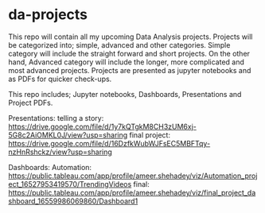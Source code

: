 # da-projects

This repo will contain all my upcoming Data Analysis projects.
Projects will be categorized into; simple, advanced and other categories.
Simple category will include the straight forward and short projects.
On the other hand, Advanced category will include the longer, more complicated and most advanced projects.
Projects are presented as jupyter notebooks and as PDFs for quicker check-ups.

This repo includes; Jupyter notebooks, Dashboards, Presentations and Project PDFs.

Presentations: telling a story: https://drive.google.com/file/d/1y7kQTgkM8CH3zUM6xj-5G8c2AiOMKL0J/view?usp=sharing
               final project: https://drive.google.com/file/d/16DzfkWubWJFsEC5MBFTqy-nzHnRshckz/view?usp=sharing


Dashboards: 
Automation: https://public.tableau.com/app/profile/ameer.shehadey/viz/Automation_project_16527953419570/TrendingVideos
final: https://public.tableau.com/app/profile/ameer.shehadey/viz/final_project_dashboard_16559986069860/Dashboard1
